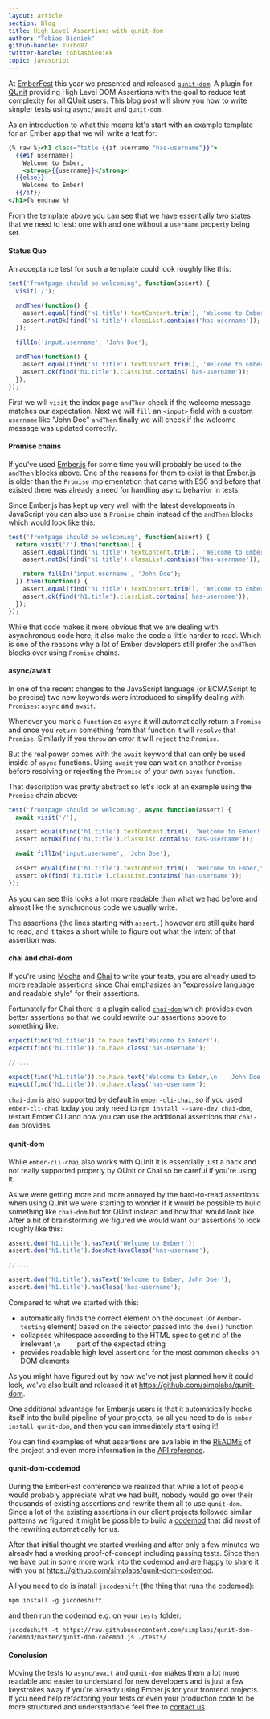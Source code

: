 ```yaml
---
layout: article
section: Blog
title: High Level Assertions with qunit-dom
author: "Tobias Bieniek"
github-handle: Turbo87
twitter-handle: tobiasbieniek
topic: javascript
---
```


At [EmberFest](https://emberfest.eu/) this year we presented and released
[`qunit-dom`](https://github.com/simplabs/qunit-dom). A plugin for
[QUnit](https://qunitjs.com/) providing High Level DOM Assertions with the
goal to reduce test complexity for all QUnit users. This blog post will show
you how to write simpler tests using `async/await` and `qunit-dom`.

<!--break-->

As an introduction to what this means let's start with an example template
for an Ember app that we will write a test for:

```handlebars
{% raw %}<h1 class="title {{if username "has-username"}}">
  {{#if username}}
    Welcome to Ember,
    <strong>{{username}}</strong>!
  {{else}}
    Welcome to Ember!
  {{/if}}
</h1>{% endraw %}
```

From the template above you can see that we have essentially two states that
we need to test: one with and one without a `username` property being set.


#### Status Quo

An acceptance test for such a template could look roughly like this:

```js
test('frontpage should be welcoming', function(assert) {
  visit('/');

  andThen(function() {
    assert.equal(find('h1.title').textContent.trim(), 'Welcome to Ember!');
    assert.notOk(find('h1.title').classList.contains('has-username'));
  });

  fillIn('input.username', 'John Doe');

  andThen(function() {
    assert.equal(find('h1.title').textContent.trim(), 'Welcome to Ember,\n    John Doe!');
    assert.ok(find('h1.title').classList.contains('has-username'));
  });
});
```

First we will `visit` the index page `andThen` check if the welcome message
matches our expectation. Next we will `fill` an `<input>` field with a custom
`username` like "John Doe" `andThen` finally we will check if the welcome
message was updated correctly. 


#### Promise chains

If you've used [Ember.js](https://emberjs.com/) for some time you will probably
be used to the `andThen` blocks above. One of the reasons for them to exist is
that Ember.js is older than the `Promise` implementation that came with ES6 and
before that existed there was already a need for handling async behavior in
tests.

Since Ember.js has kept up very well with the latest developments in JavaScript
you can also use a `Promise` chain instead of the `andThen` blocks which would
look like this:

```js
test('frontpage should be welcoming', function(assert) {
  return visit('/').then(function() {
    assert.equal(find('h1.title').textContent.trim(), 'Welcome to Ember!');
    assert.notOk(find('h1.title').classList.contains('has-username'));

    return fillIn('input.username', 'John Doe');
  }).then(function() {
    assert.equal(find('h1.title').textContent.trim(), 'Welcome to Ember,\n    John Doe!');
    assert.ok(find('h1.title').classList.contains('has-username'));
  });
});
```

While that code makes it more obvious that we are dealing with asynchronous
code here, it also make the code a little harder to read. Which is one of the
reasons why a lot of Ember developers still prefer the `andThen` blocks over
using `Promise` chains.


#### async/await

In one of the recent changes to the JavaScript language (or ECMAScript to be
precise) two new keywords were introduced to simplify dealing with `Promises`:
`async` and `await`.

Whenever you mark a `function` as `async` it will automatically return a
`Promise` and once you `return` something from that function it will `resolve`
that `Promise`. Similarly if you `throw` an error it will `reject` the
`Promise`.

But the real power comes with the `await` keyword that can only be used inside
of `async` functions. Using `await` you can wait on another `Promise` before
resolving or rejecting the `Promise` of your own `async` function.

That description was pretty abstract so let's look at an example using the
`Promise` chain above:

```js
test('frontpage should be welcoming', async function(assert) {
  await visit('/');

  assert.equal(find('h1.title').textContent.trim(), 'Welcome to Ember!');
  assert.notOk(find('h1.title').classList.contains('has-username'));

  await fillIn('input.username', 'John Doe');

  assert.equal(find('h1.title').textContent.trim(), 'Welcome to Ember,\n    John Doe!');
  assert.ok(find('h1.title').classList.contains('has-username'));
});
```

As you can see this looks a lot more readable than what we had before and
almost like the synchronous code we usually write.

The assertions (the lines starting with `assert.`) however are still quite
hard to read, and it takes a short while to figure out what the intent of that
assertion was.


#### chai and chai-dom

If you're using [Mocha](https://mochajs.org/) and [Chai](http://chaijs.com/)
to write your tests, you are already used to more readable assertions since
Chai emphasizes an "expressive language and readable style" for their
assertions.

Fortunately for Chai there is a plugin called [`chai-dom`](https://github.com/nathanboktae/chai-dom)
which provides even better assertions so that we could rewrite our assertions
above to something like:

```js
expect(find('h1.title')).to.have.text('Welcome to Ember!');
expect(find('h1.title')).to.have.class('has-username');

// ...

expect(find('h1.title')).to.have.text('Welcome to Ember,\n    John Doe!');
expect(find('h1.title')).to.have.class('has-username');
```

`chai-dom` is also supported by default in `ember-cli-chai`, so if you used
`ember-cli-chai` today you only need to `npm install --save-dev chai-dom`,
restart Ember CLI and now you can use the additional assertions that `chai-dom`
provides.


#### qunit-dom

While `ember-cli-chai` also works with QUnit it is essentially just a hack
and not really supported properly by QUnit or Chai so be careful if you're
using it.

As we were getting more and more annoyed by the hard-to-read assertions
when using QUnit we were starting to wonder if it would be possible to build
something like `chai-dom` but for QUnit instead and how that would look like.
After a bit of brainstorming we figured we would want our assertions to look
roughly like this:

```js
assert.dom('h1.title').hasText('Welcome to Ember!');
assert.dom('h1.title').doesNotHaveClass('has-username');

// ...

assert.dom('h1.title').hasText('Welcome to Ember, John Doe!');
assert.dom('h1.title').hasClass('has-username');
```

Compared to what we started with this:

- automatically finds the correct element on the `document` (or
  `#ember-testing` element) based on the selector passed into
  the `dom()` function
- collapses whitespace according to the HTML spec to get rid of the irrelevant
  `\n    ` part of the expected string
- provides readable high level assertions for the most common checks on DOM
  elements

As you might have figured out by now we've not just planned how it could look,
we've also built and released it at <https://github.com/simplabs/qunit-dom>.

One additional advantage for Ember.js users is that it automatically hooks
itself into the build pipeline of your projects, so all you need to do is
`ember install qunit-dom`, and then you can immediately start using it!

You can find examples of what assertions are available in the [README](https://github.com/simplabs/qunit-dom#qunit-dom)
of the project and even more information in the [API reference](https://github.com/simplabs/qunit-dom/blob/master/API.md).


#### qunit-dom-codemod

During the EmberFest conference we realized that while a lot of people would
probably appreciate what we had built, nobody would go over their thousands of
existing assertions and rewrite them all to use `qunit-dom`. Since a lot
of the existing assertions in our client projects followed similar patterns
we figured it might be possible to build a [codemod](https://medium.com/airbnb-engineering/turbocharged-javascript-refactoring-with-codemods-b0cae8b326b9)
that did most of the rewriting automatically for us.

After that initial thought we started working and after only a few minutes we
already had a working proof-of-concept including passing tests. Since then we
have put in some more work into the codemod and are happy to share it with you
at <https://github.com/simplabs/qunit-dom-codemod>.

All you need to do is install `jscodeshift` (the thing that runs the codemod):

```
npm install -g jscodeshift
```

and then run the codemod e.g. on your `tests` folder:

```
jscodeshift -t https://raw.githubusercontent.com/simplabs/qunit-dom-codemod/master/qunit-dom-codemod.js ./tests/
```


#### Conclusion

Moving the tests to `async/await` and `qunit-dom` makes them a lot more
readable and easier to understand for new developers and is just a few
keystrokes away if you're already using Ember.js for your frontend projects.
If you need help refactoring your tests or even your production code to be
more structured and understandable feel free to [contact us](https://simplabs.com/contact/).
